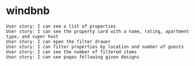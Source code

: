 # windbnb
    User story: I can see a list of properties
    User story: I can see the property card with a name, rating, apartment type, and super host
    User story: I can open the filter drawer
    User story: I can filter properties by location and number of guests
    User story: I can see the number of filtered items
    User story: I can see pages following given designs
